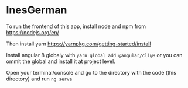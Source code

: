 # InesGerman

To run the frontend of this app, install node and npm from https://nodejs.org/en/

Then install yarn https://yarnpkg.com/getting-started/install

Install angular 8 globaly with `yarn global add @angular/cli@8` or you can ommit the global and install it
at project level.

Open your terminal/console and go to the directory with the code (this directory) and run `ng serve` 